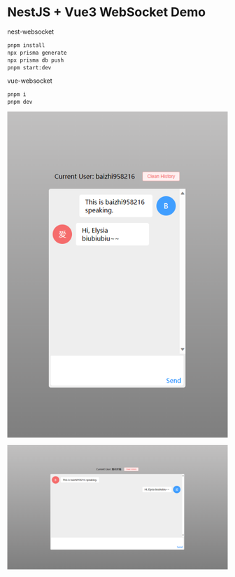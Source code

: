 # NestJS + Vue3 WebSocket Demo

nest-websocket

```bash
pnpm install
npx prisma generate
npx prisma db push
pnpm start:dev
```

vue-websocket

```bash
pnpm i
pnpm dev
```

![mobile](./mobile.png)

![message](./message.png)
